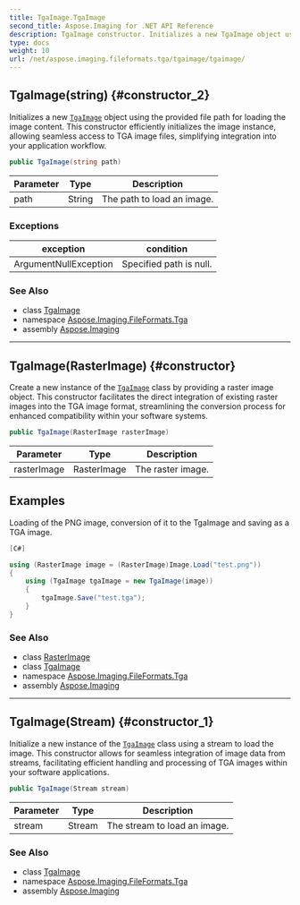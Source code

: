 ```yaml
---
title: TgaImage.TgaImage
second_title: Aspose.Imaging for .NET API Reference
description: TgaImage constructor. Initializes a new TgaImage object using the provided file path for loading the image content. This constructor efficiently initializes the image instance allowing seamless access to TGA image files simplifying integration into your application workflow
type: docs
weight: 10
url: /net/aspose.imaging.fileformats.tga/tgaimage/tgaimage/
---
```

## TgaImage(string) {#constructor_2}

Initializes a new [`TgaImage`](../) object using the provided file path for loading the image content. This constructor efficiently initializes the image instance, allowing seamless access to TGA image files, simplifying integration into your application workflow.

```csharp
public TgaImage(string path)
```

| Parameter | Type | Description |
| --- | --- | --- |
| path | String | The path to load an image. |

### Exceptions

| exception | condition |
| --- | --- |
| ArgumentNullException | Specified path is null. |

### See Also

* class [TgaImage](../)
* namespace [Aspose.Imaging.FileFormats.Tga](../../tgaimage/)
* assembly [Aspose.Imaging](../../../)

---

## TgaImage(RasterImage) {#constructor}

Create a new instance of the [`TgaImage`](../) class by providing a raster image object. This constructor facilitates the direct integration of existing raster images into the TGA image format, streamlining the conversion process for enhanced compatibility within your software systems.

```csharp
public TgaImage(RasterImage rasterImage)
```

| Parameter | Type | Description |
| --- | --- | --- |
| rasterImage | RasterImage | The raster image. |

## Examples

Loading of the PNG image, conversion of it to the TgaImage and saving as a TGA image.

```csharp
[C#]

using (RasterImage image = (RasterImage)Image.Load("test.png"))
{
    using (TgaImage tgaImage = new TgaImage(image))
    {
        tgaImage.Save("test.tga");
    }
}
```

### See Also

* class [RasterImage](../../../aspose.imaging/rasterimage/)
* class [TgaImage](../)
* namespace [Aspose.Imaging.FileFormats.Tga](../../tgaimage/)
* assembly [Aspose.Imaging](../../../)

---

## TgaImage(Stream) {#constructor_1}

Initialize a new instance of the [`TgaImage`](../) class using a stream to load the image. This constructor allows for seamless integration of image data from streams, facilitating efficient handling and processing of TGA images within your software applications.

```csharp
public TgaImage(Stream stream)
```

| Parameter | Type | Description |
| --- | --- | --- |
| stream | Stream | The stream to load an image. |

### See Also

* class [TgaImage](../)
* namespace [Aspose.Imaging.FileFormats.Tga](../../tgaimage/)
* assembly [Aspose.Imaging](../../../)


